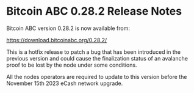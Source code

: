 # Bitcoin ABC 0.28.2 Release Notes

Bitcoin ABC version 0.28.2 is now available from:

  <https://download.bitcoinabc.org/0.28.2/>

This is a hotfix release to patch a bug that has been introduced in the previous
version and could cause the finalization status of an avalanche proof to be
lost by the node under some conditions.

All the nodes operators are required to update to this version before the
November 15th 2023 eCash network upgrade.
